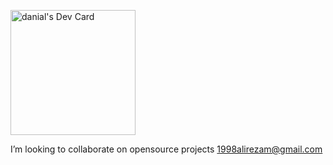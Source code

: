 <a href="https://app.daily.dev/sadcat"><img src="https://api.daily.dev/devcards/0e2354a044d44cf78ea3f3bc1d831aab.png?r=d9v" width="200" alt="danial's Dev Card"/></a>

I’m looking to collaborate on opensource projects
1998alirezam@gmail.com

<!--
**danial2026/danial2026** is a ✨ _special_ ✨ repository because its `README.md` (this file) appears on your GitHub profile.

Here are some ideas to get you started:

- 🔭 I’m currently working on ...
- 🌱 I’m currently learning ...
- 👯 I’m looking to collaborate on ...
- 🤔 I’m looking for help with ...
- 💬 Ask me about ...
- 📫 How to reach me: ...
- 😄 Pronouns: ...
- ⚡ Fun fact: ...
-->
